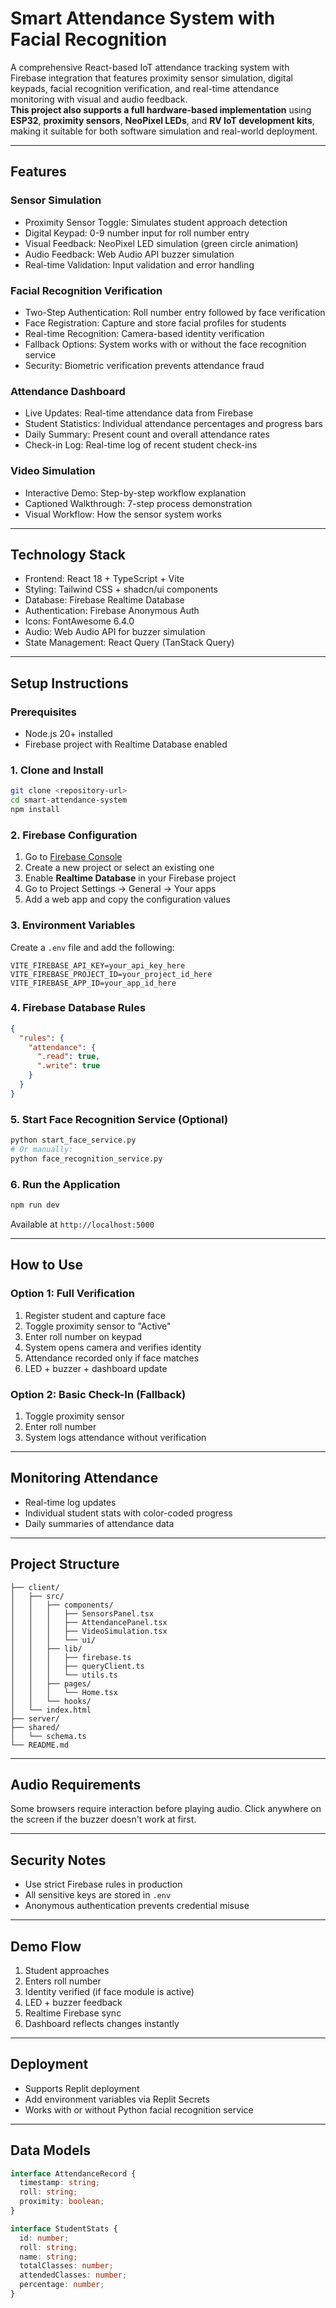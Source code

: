# Smart Attendance System with Facial Recognition

A comprehensive React-based IoT attendance tracking system with Firebase integration that features proximity sensor simulation, digital keypads, facial recognition verification, and real-time attendance monitoring with visual and audio feedback.  
**This project also supports a full hardware-based implementation** using **ESP32**, **proximity sensors**, **NeoPixel LEDs**, and **RV IoT development kits**, making it suitable for both software simulation and real-world deployment.

---

## Features

### Sensor Simulation
- Proximity Sensor Toggle: Simulates student approach detection  
- Digital Keypad: 0-9 number input for roll number entry  
- Visual Feedback: NeoPixel LED simulation (green circle animation)  
- Audio Feedback: Web Audio API buzzer simulation  
- Real-time Validation: Input validation and error handling  

### Facial Recognition Verification
- Two-Step Authentication: Roll number entry followed by face verification  
- Face Registration: Capture and store facial profiles for students  
- Real-time Recognition: Camera-based identity verification  
- Fallback Options: System works with or without the face recognition service  
- Security: Biometric verification prevents attendance fraud  

### Attendance Dashboard
- Live Updates: Real-time attendance data from Firebase  
- Student Statistics: Individual attendance percentages and progress bars  
- Daily Summary: Present count and overall attendance rates  
- Check-in Log: Real-time log of recent student check-ins  

### Video Simulation
- Interactive Demo: Step-by-step workflow explanation  
- Captioned Walkthrough: 7-step process demonstration  
- Visual Workflow: How the sensor system works  

---

## Technology Stack

- Frontend: React 18 + TypeScript + Vite  
- Styling: Tailwind CSS + shadcn/ui components  
- Database: Firebase Realtime Database  
- Authentication: Firebase Anonymous Auth  
- Icons: FontAwesome 6.4.0  
- Audio: Web Audio API for buzzer simulation  
- State Management: React Query (TanStack Query)  

---

## Setup Instructions

### Prerequisites
- Node.js 20+ installed  
- Firebase project with Realtime Database enabled

### 1. Clone and Install

```bash
git clone <repository-url>
cd smart-attendance-system
npm install
```

### 2. Firebase Configuration

1. Go to [Firebase Console](https://console.firebase.google.com)  
2. Create a new project or select an existing one  
3. Enable **Realtime Database** in your Firebase project  
4. Go to Project Settings → General → Your apps  
5. Add a web app and copy the configuration values  

### 3. Environment Variables

Create a `.env` file and add the following:

```env
VITE_FIREBASE_API_KEY=your_api_key_here
VITE_FIREBASE_PROJECT_ID=your_project_id_here  
VITE_FIREBASE_APP_ID=your_app_id_here
```

### 4. Firebase Database Rules

```json
{
  "rules": {
    "attendance": {
      ".read": true,
      ".write": true
    }
  }
}
```

### 5. Start Face Recognition Service (Optional)

```bash
python start_face_service.py
# Or manually:
python face_recognition_service.py
```

### 6. Run the Application

```bash
npm run dev
```

Available at `http://localhost:5000`

---

## How to Use

### Option 1: Full Verification

1. Register student and capture face  
2. Toggle proximity sensor to "Active"  
3. Enter roll number on keypad  
4. System opens camera and verifies identity  
5. Attendance recorded only if face matches  
6. LED + buzzer + dashboard update

### Option 2: Basic Check-In (Fallback)

1. Toggle proximity sensor  
2. Enter roll number  
3. System logs attendance without verification  

---

## Monitoring Attendance

- Real-time log updates  
- Individual student stats with color-coded progress  
- Daily summaries of attendance data  

---

## Project Structure

```
├── client/
│   ├── src/
│   │   ├── components/
│   │   │   ├── SensorsPanel.tsx
│   │   │   ├── AttendancePanel.tsx
│   │   │   ├── VideoSimulation.tsx
│   │   │   └── ui/
│   │   ├── lib/
│   │   │   ├── firebase.ts
│   │   │   ├── queryClient.ts
│   │   │   └── utils.ts
│   │   ├── pages/
│   │   │   └── Home.tsx
│   │   └── hooks/
│   └── index.html
├── server/
├── shared/
│   └── schema.ts
└── README.md
```

---

## Audio Requirements

Some browsers require interaction before playing audio. Click anywhere on the screen if the buzzer doesn't work at first.

---

## Security Notes

- Use strict Firebase rules in production  
- All sensitive keys are stored in `.env`  
- Anonymous authentication prevents credential misuse  

---

## Demo Flow

1. Student approaches  
2. Enters roll number  
3. Identity verified (if face module is active)  
4. LED + buzzer feedback  
5. Realtime Firebase sync  
6. Dashboard reflects changes instantly  

---

## Deployment

- Supports Replit deployment  
- Add environment variables via Replit Secrets  
- Works with or without Python facial recognition service  

---

## Data Models

```ts
interface AttendanceRecord {
  timestamp: string;
  roll: string;
  proximity: boolean;
}

interface StudentStats {
  id: number;
  roll: string;
  name: string;
  totalClasses: number;
  attendedClasses: number;
  percentage: number;
}
```

